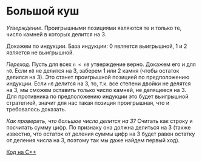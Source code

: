 # Большой куш

_Утверждение._ Проигрышными позициями являются те и только те, число камней в которых делится на 3.

Докажем по индукции. База индукции: 0 является выигрышной, 1 и 2 является не выигрышной.

_Переход._ Пусть для всех `n < n0` утверждение верно. Докажем его и для `n0`.
Если `n0` не делится на 3, заберем 1 или 2 камня (чтобы остаток делился на 3).
Это станет проигрышной позицией по предположению индукции.
Если `n0` делится на 3, то, т.к. все степени двойки не делятся на 3, мы сможем
оставить только число камней, не делящееся на 3. Для противника по предположению
индукции это будет выигрышной стратегией, значит для нас такая позиция проигрышная,
что и требовалось доказать.

*Как проверить, что большое число делится на 3?* Считать как строку и посчитать сумму цифр.
По признаку она должна делиться на 3 (также известно, что остаток от деления суммы цифр на 3
будет равен остатку от деления числа на 3, поэтому так мы даже найдем первый ход).

[Код на C++](https://github.com/nsychev/ugrasu-olymp-2017/blob/master/personal/A/code.cpp)
